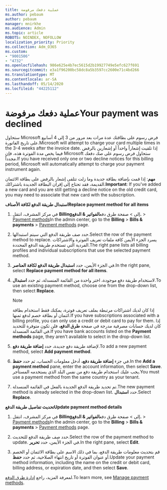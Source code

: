 ```yaml
---
title: عملية دفعك مرفوضة
ms.author: pebaum
author: pebaum
manager: mnirkhe
ms.audience: Admin
ms.topic: article
ROBOTS: NOINDEX, NOFOLLOW
localization_priority: Priority
ms.collection: Adm_O365
ms.custom:
- "9001506"
- "4732"
ms.openlocfilehash: 986e625e4b7ec5615d2b19927749e5efc627f691
ms.sourcegitcommit: e3a1f96200bc58dc8a5b3597cc2600e71c4bd266
ms.translationtype: MT
ms.contentlocale: ar-SA
ms.lasthandoff: 05/14/2020
ms.locfileid: "44225112"
---
```

# <a name="your-payment-was-declined"></a><span data-ttu-id="1fb98-102">عملية دفعك مرفوضة</span><span class="sxs-lookup"><span data-stu-id="1fb98-102">Your payment was declined</span></span>

<span data-ttu-id="1fb98-103">ستحاول Microsoft فرض رسوم على بطاقتك عدة مرات بعد مرور من 3 إلى 4 أسابيع على تاريخ الفاتورة.</span><span class="sxs-lookup"><span data-stu-id="1fb98-103">Microsoft will attempt to charge your card multiple times in the 3-4 weeks after the invoice date.</span></span>  <span data-ttu-id="1fb98-104">إذا تلقيت إشعاراً واحداً أو إشعارين بالرفض فيما يخص مدة الفوترة هذه، فإن Microsoft ستحاول فرض رسوم على صك دفعك مجدداً.</span><span class="sxs-lookup"><span data-stu-id="1fb98-104">If you have received only one or two decline notices for this billing period, Microsoft will automatically attempt to charge your payment instrument again.</span></span>  

<span data-ttu-id="1fb98-105">**مهم**: إذا قمت بإضافة بطاقة جديدة وما زلت تتلقى إشعار بالرفض على بطاقة الائتمان القديمة، فقد تحتاج إلى إقران البطاقة الجديدة باشتراكك.</span><span class="sxs-lookup"><span data-stu-id="1fb98-105">**Important**: If you've added a new card and you are still getting a decline notice on the old credit card, you may need to associate that new card with the subscription.</span></span>

<span data-ttu-id="1fb98-106">**استبدال طريقة الدفع لكافة الأصناف**</span><span class="sxs-lookup"><span data-stu-id="1fb98-106">**Replace payment method for all items**</span></span>

1. <span data-ttu-id="1fb98-107">في مركز المشرف، انتقل **Billing**إلى  >  صفحة طرق دفع**الفواتير & الدفع.**  >  [Payment methods](https://go.microsoft.com/fwlink/p/?linkid=2018806)</span><span class="sxs-lookup"><span data-stu-id="1fb98-107">In the admin center, go to the **Billing** > **Bills & payments** > [Payment methods](https://go.microsoft.com/fwlink/p/?linkid=2018806) page.</span></span>

2. <span data-ttu-id="1fb98-108">حدد صف طريقة الدفع التي سيتم استبدالها.</span><span class="sxs-lookup"><span data-stu-id="1fb98-108">Select the row of the payment method to replace.</span></span> <span data-ttu-id="1fb98-109">يسرد الجزء الأيمن كافة ملفات تعريف الفوترة والاشتراكات الفردية التي تستخدم طريقة الدفع المحددة.</span><span class="sxs-lookup"><span data-stu-id="1fb98-109">The right pane lists all billing profiles and individual subscriptions that use the selected payment method.</span></span>

3. <span data-ttu-id="1fb98-110">في الجزء الأيمن، حدد **استبدال طريقة الدفع لكافة العناصر**.</span><span class="sxs-lookup"><span data-stu-id="1fb98-110">In the right pane, select **Replace payment method for all items**.</span></span>

4. <span data-ttu-id="1fb98-111">لاستخدام طريقة دفع موجودة، اختر واحدة من القائمة المنسدلة، ثم حدد **استبدال**.</span><span class="sxs-lookup"><span data-stu-id="1fb98-111">To use an existing payment method, choose one from the drop-down list, then select **Replace**.</span></span>

    > [!NOTE]
    > <span data-ttu-id="1fb98-112">إذا كان لديك اشتراكات مرتبطة بملف تعريف فوترة، يمكنك فقط استخدام بطاقة ائتمان أو بطاقة خصم لدفع ثمنها.</span><span class="sxs-lookup"><span data-stu-id="1fb98-112">If you have subscriptions associated with a billing profile, you can only use a credit or debit card to pay for them.</span></span> <span data-ttu-id="1fb98-113">إذا كان لديك حسابات مصرفية مدرجة في صفحة **طرق الدفع،** فلن تكون متوفرة للتحديد في القائمة المنسدلة.</span><span class="sxs-lookup"><span data-stu-id="1fb98-113">If you have bank accounts listed on the **Payment methods** page, they aren't available to select in the drop-down list.</span></span>

5. <span data-ttu-id="1fb98-114">لإضافة طريقة دفع جديدة، حدد **إضافة طريقة دفع**.</span><span class="sxs-lookup"><span data-stu-id="1fb98-114">To add a new payment method, select **Add payment method**.</span></span>

6. <span data-ttu-id="1fb98-115">في جزء **إضافة طريقة دفع،** أدخل معلومات الحساب، ثم حدد **حفظ**.</span><span class="sxs-lookup"><span data-stu-id="1fb98-115">In the **Add a payment method** pane, enter the account information, then select **Save**.</span></span> <span data-ttu-id="1fb98-116">يجب عليك استخدام طريقة دفع من نفس البلد الذي يستخدمه المستأجر.</span><span class="sxs-lookup"><span data-stu-id="1fb98-116">You must use a payment method from the same country as your tenant.</span></span>

7. <span data-ttu-id="1fb98-117">تم تحديد طريقة الدفع الجديدة بالفعل في القائمة المنسدلة.</span><span class="sxs-lookup"><span data-stu-id="1fb98-117">The new payment method is already selected in the drop-down list.</span></span> <span data-ttu-id="1fb98-118">حدد **استبدال**.</span><span class="sxs-lookup"><span data-stu-id="1fb98-118">Select **Replace**.</span></span>

<span data-ttu-id="1fb98-119">**تحديث تفاصيل طريقة الدفع**</span><span class="sxs-lookup"><span data-stu-id="1fb98-119">**Update payment method details**</span></span>

1. <span data-ttu-id="1fb98-120">في مركز المشرف، انتقل **Billing**إلى  >  صفحة طرق دفع**الفواتير & الدفع.**  >  [Payment methods](https://go.microsoft.com/fwlink/p/?linkid=2018806)</span><span class="sxs-lookup"><span data-stu-id="1fb98-120">In the admin center, go to the **Billing** > **Bills & payments** > [Payment methods](https://go.microsoft.com/fwlink/p/?linkid=2018806) page.</span></span>

2. <span data-ttu-id="1fb98-121">حدد صف طريقة الدفع للتحديث.</span><span class="sxs-lookup"><span data-stu-id="1fb98-121">Select the row of the payment method to update.</span></span> <span data-ttu-id="1fb98-122">في الجزء الأيمن، حدد **تحرير**.</span><span class="sxs-lookup"><span data-stu-id="1fb98-122">In the right pane, select **Edit**.</span></span>

3. <span data-ttu-id="1fb98-123">قم بتحديث معلومات طريقة الدفع، بما في ذلك الاسم على بطاقة الائتمان أو الخصم أو عنوان الفوترة أو تاريخ انتهاء الصلاحية، ثم حدد **حفظ**.</span><span class="sxs-lookup"><span data-stu-id="1fb98-123">Update your payment method information, including the name on the credit or debit card, billing address, or expiration date, and then select **Save**.</span></span>

<span data-ttu-id="1fb98-124">لمعرفة المزيد، راجع [إدارة طرق الدفع](https://docs.microsoft.com/microsoft-365/commerce/billing-and-payments/manage-payment-methods).</span><span class="sxs-lookup"><span data-stu-id="1fb98-124">To learn more, see [Manage payment methods](https://docs.microsoft.com/microsoft-365/commerce/billing-and-payments/manage-payment-methods).</span></span>